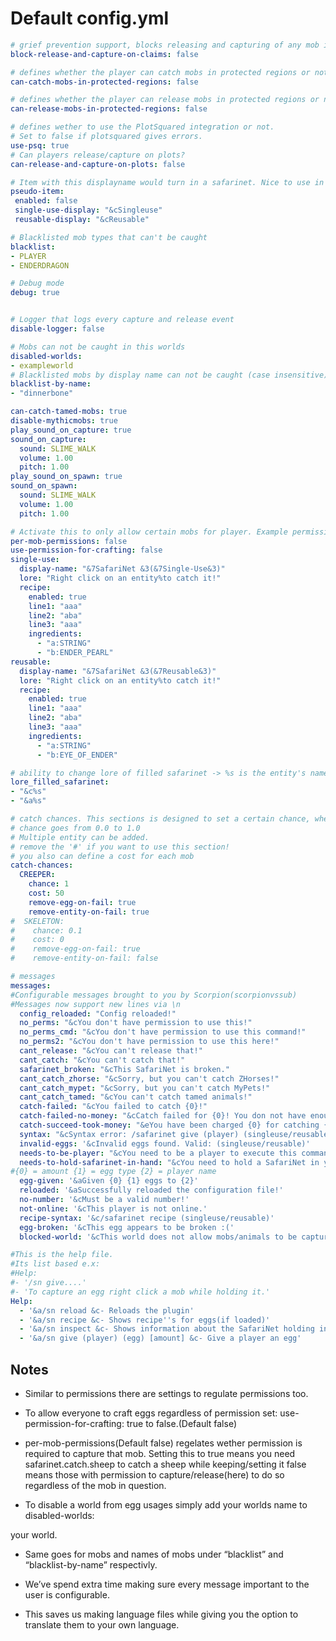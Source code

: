 # Default config.yml

```yml
# grief prevention support, blocks releasing and capturing of any mob in claims if set to true.
block-release-and-capture-on-claims: false

# defines whether the player can catch mobs in protected regions or not.
can-catch-mobs-in-protected-regions: false

# defines whether the player can release mobs in protected regions or not.
can-release-mobs-in-protected-regions: false

# defines wether to use the PlotSquared integration or not.
# Set to false if plotsquared gives errors.
use-psq: true
# Can players release/capture on plots?
can-release-and-capture-on-plots: false

# Item with this displayname would turn in a safarinet. Nice to use in Essentials-kit.
pseudo-item:
 enabled: false
 single-use-display: "&cSingleuse"
 reusable-display: "&cReusable"

# Blacklisted mob types that can't be caught
blacklist:
- PLAYER
- ENDERDRAGON

# Debug mode
debug: true


# Logger that logs every capture and release event
disable-logger: false

# Mobs can not be caught in this worlds
disabled-worlds:
- exampleworld
# Blacklisted mobs by display name can not be caught (case insensitive)
blacklist-by-name:
- "dinnerbone"

can-catch-tamed-mobs: true
disable-mythicmobs: true
play_sound_on_capture: true
sound_on_capture:
  sound: SLIME_WALK
  volume: 1.00
  pitch: 1.00
play_sound_on_spawn: true
sound_on_spawn:
  sound: SLIME_WALK
  volume: 1.00
  pitch: 1.00

# Activate this to only allow certain mobs for player. Example permission: safarinet.catch.pig AND safarinet.release.pig
per-mob-permissions: false
use-permission-for-crafting: false
single-use:
  display-name: "&7SafariNet &3(&7Single-Use&3)"
  lore: "Right click on an entity%to catch it!"
  recipe:
    enabled: true
    line1: "aaa"
    line2: "aba"
    line3: "aaa"
    ingredients:
      - "a:STRING"
      - "b:ENDER_PEARL"
reusable:
  display-name: "&7SafariNet &3(&7Reusable&3)"
  lore: "Right click on an entity%to catch it!"
  recipe:
    enabled: true
    line1: "aaa"
    line2: "aba"
    line3: "aaa"
    ingredients:
      - "a:STRING"
      - "b:EYE_OF_ENDER"

# ability to change lore of filled safarinet -> %s is the entity's name, the second %s custon name of the entity
lore_filled_safarinet:
- "&c%s"
- "&a%s"

# catch chances. This sections is designed to set a certain chance, whether to success or fail on catch.
# chance goes from 0.0 to 1.0
# Multiple entity can be added.
# remove the '#' if you want to use this section!
# you also can define a cost for each mob
catch-chances:
  CREEPER:
    chance: 1
    cost: 50
    remove-egg-on-fail: true
    remove-entity-on-fail: true
#  SKELETON:
#    chance: 0.1
#    cost: 0
#    remove-egg-on-fail: true
#    remove-entity-on-fail: false

# messages
messages:
#Configurable messages brought to you by Scorpion(scorpionvssub)
#Messages now support new lines via \n
  config_reloaded: "Config reloaded!"
  no_perms: "&cYou don't have permission to use this!"
  no_perms_cmd: "&cYou don't have permission to use this command!"
  no_perms2: "&cYou don't have permission to use this here!"
  cant_release: "&cYou can't release that!"
  cant_catch: "&cYou can't catch that!"
  safarinet_broken: "&cThis SafariNet is broken."
  cant_catch_zhorse: "&cSorry, but you can't catch ZHorses!"
  cant_catch_mypet: "&cSorry, but you can't catch MyPets!"
  cant_catch_tamed: "&cYou can't catch tamed animals!"
  catch-failed: "&cYou failed to catch {0}!"
  catch-failed-no-money: "&cCatch failed for {0}! You don not have enough money! {1}"
  catch-succeed-took-money: "&eYou have been charged {0} for catching {1}!"
  syntax: "&cSyntax error: /safarinet give (player) (singleuse/reusable) [amount]"
  invalid-eggs: '&cInvalid eggs found. Valid: (singleuse/reusable)'
  needs-to-be-player: "&cYou need to be a player to execute this command!"
  needs-to-hold-safarinet-in-hand: "&cYou need to hold a SafariNet in your hand!"
#{0} = amount {1} = egg type {2} = player name
  egg-given: '&aGiven {0} {1} eggs to {2}'
  reloaded: '&aSuccessfully reloaded the configuration file!'
  no-number: '&cMust be a valid number!'
  not-online: '&cThis player is not online.'
  recipe-syntax: '&c/safarinet recipe (singleuse/reusable)'
  egg-broken: '&cThis egg appears to be broken :('
  blocked-world: '&cThis world does not allow mobs/animals to be captured.'

#This is the help file.
#Its list based e.x:
#Help:
#- '/sn give....'
#- 'To capture an egg right click a mob while holding it.'
Help:
  - '&a/sn reload &c- Reloads the plugin'
  - '&a/sn recipe &c- Shows recipe''s for eggs(if loaded)'
  - '&a/sn inspect &c- Shows information about the SafariNet holding in hand'
  - '&a/sn give (player) (egg) [amount] &c- Give a player an egg'

```

## Notes

- Similar to permissions there are settings to regulate permissions too.

- To allow everyone to craft eggs regardless of permission set: use-permission-for-crafting: true to false.(Default false)

- per-mob-permissions(Default false) regelates wether permission is required to capture that mob. Setting this to true means you need safarinet.catch.sheep to catch a sheep while keeping/setting it false means those with permission to capture/release(here) to do so regardless of the mob in question.

- To disable a world from egg usages simply add your worlds name to disabled-worlds:

your world.

- Same goes for mobs and names of mobs under “blacklist” and “blacklist-by-name” respectivly.

- We’ve spend extra time making sure every message important to the user is configurable.

- This saves us making language files while giving you the option to translate them to your own language.
